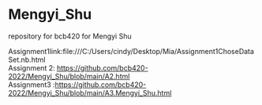 # Mengyi_Shu
repository for bcb420 for Mengyi Shu


Assignment1link:file:///C:/Users/cindy/Desktop/Mia/Assignment1ChoseDataSet.nb.html
<br>
Assignment 2: https://github.com/bcb420-2022/Mengyi_Shu/blob/main/A2.html
<br>
Assignment3 :https://github.com/bcb420-2022/Mengyi_Shu/blob/main/A3.Mengyi_Shu.html
